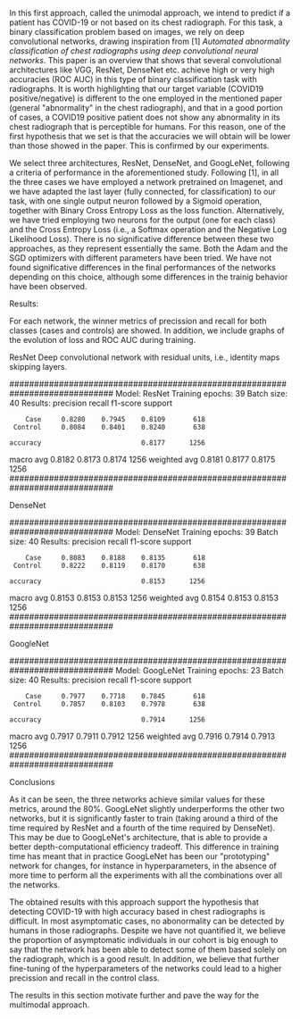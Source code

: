 In this first approach, called the unimodal approach, we intend to predict if a patient has COVID-19 or not based on its chest radiograph. For this task, a binary classification problem based on images, we rely on deep convolutional networks, drawing inspiration from [1] *Automated abnormality classification of chest radiographs using deep convolutional neural networks*. This paper is an overview that shows that several convolutional architectures like VGG, ResNet, DenseNet etc. achieve high or very high accuracies (ROC AUC) in this type of binary classification task with radiographs. It is worth highlighting that our target variable (COVID19 positive/negative) is different to the one employed in the mentioned paper (general "abnormality" in the chest radiograph), and that in a good portion of cases, a COVID19 positive patient does not show any abnormality in its chest radiograph that is perceptible for humans. For this reason, one of the first hypothesis that we set is that the accuracies we will obtain will be lower than those showed in the paper. This is confirmed by our experiments.

We select three architectures, ResNet, DenseNet, and GoogLeNet, following a criteria of performance in the aforementioned study. Following [1], in all the three cases we have employed a network pretrained on Imagenet, and we have adapted the last layer (fully connected, for classification) to our task, with one single output neuron followed by a Sigmoid operation, together with Binary Cross Entropy Loss as the loss function. Alternatively, we have tried employing two neurons for the output (one for each class) and the Cross Entropy Loss (i.e., a Softmax operation and the Negative Log Likelihood Loss). There is no significative difference between these two approaches, as they represent essentially the same. Both the Adam and the SGD optimizers with different parameters have been tried. We have not found significative differences in the final performances of the networks depending on this choice, although some differences in the trainig behavior have been observed.

Results:

For each network, the winner metrics of precission and recall for both classes (cases and controls) are showed. In addition, we include graphs of the evolution of loss and ROC AUC during training. 


ResNet
Deep convolutional network with residual units, i.e., identity maps skipping layers.

#############################################################################
Model: ResNet 
Training epochs: 39 
Batch size: 40 
Results: 
              precision    recall  f1-score   support

        Case     0.8280    0.7945    0.8109       618
     Control     0.8084    0.8401    0.8240       638

    accuracy                         0.8177      1256
   macro avg     0.8182    0.8173    0.8174      1256
weighted avg     0.8181    0.8177    0.8175      1256
#############################################################################

DenseNet

#############################################################################
Model: DenseNet 
Training epochs: 39 
Batch size: 40 
Results: 
              precision    recall  f1-score   support

        Case     0.8083    0.8188    0.8135       618
     Control     0.8222    0.8119    0.8170       638

    accuracy                         0.8153      1256
   macro avg     0.8153    0.8153    0.8153      1256
weighted avg     0.8154    0.8153    0.8153      1256
#############################################################################


GoogleNet

#############################################################################
Model: GoogLeNet 
Training epochs: 23 
Batch size: 40 
Results: 
              precision    recall  f1-score   support

        Case     0.7977    0.7718    0.7845       618
     Control     0.7857    0.8103    0.7978       638

    accuracy                         0.7914      1256
   macro avg     0.7917    0.7911    0.7912      1256
weighted avg     0.7916    0.7914    0.7913      1256
#############################################################################

Conclusions

As it can be seen, the three networks achieve similar values for these metrics, around the 80%. GoogLeNet slightly underperforms the other two networks, but it is significantly faster to train (taking around a third of the time required by ResNet and a fourth of the time required by DenseNet). This may be due to GoogLeNet's architecture, that is able to provide a better depth-computational efficiency tradeoff. This difference in training time has meant that in practice GoogLeNet has been our "prototyping" network for changes, for instance in hyperparameters, in the absence of more time to perform all the experiments with all the combinations over all the networks.

The obtained results with this approach support the hypothesis that detecting COVID-19 with high accuracy based in chest radiographs is difficult. In most asymptomatic cases, no abonormality can be detected by humans in those radiographs. Despite we have not quantified it, we believe the proportion of asymptomatic individuals in our cohort is big enough to say that the network has been able to detect some of them based solely on the radiograph, which is a good result. In addition, we believe that further fine-tuning of the hyperparameters of the networks could lead to a higher precission and recall in the control class.

The results in this section motivate further and pave the way for the multimodal approach.
